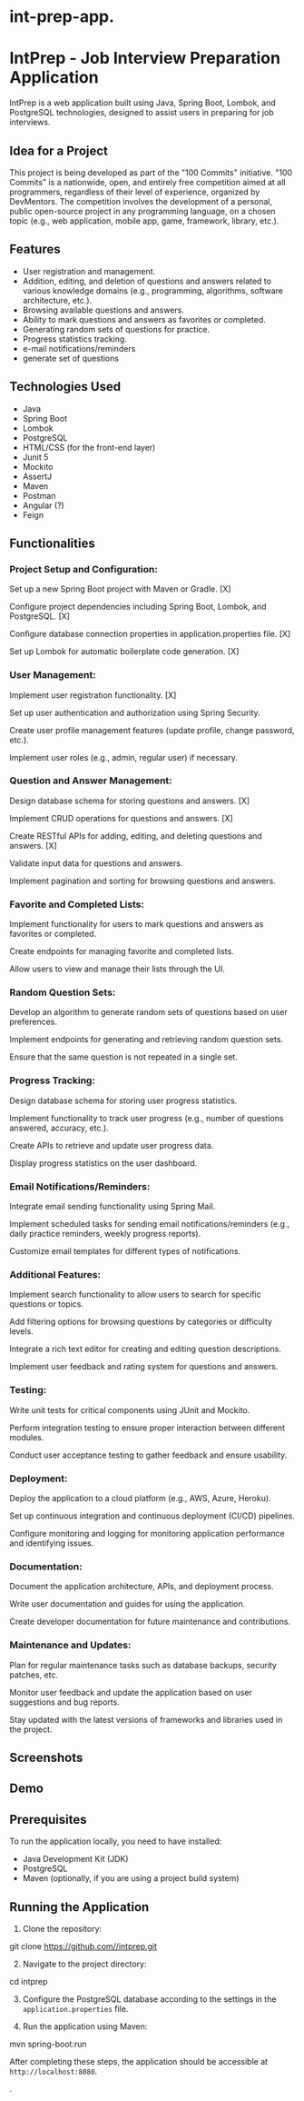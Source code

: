 # int-prep-app.

# IntPrep - Job Interview Preparation Application

IntPrep is a web application built using Java, Spring Boot, Lombok, and PostgreSQL technologies, designed to assist users in preparing for job interviews.


## Idea for a Project

This project is being developed as part of the "100 Commits" initiative. "100 Commits" is a nationwide, open, and entirely free competition aimed at all programmers, regardless of their level of experience, organized by DevMentors. The competition involves the development of a personal, public open-source project in any programming language, on a chosen topic (e.g., web application, mobile app, game, framework, library, etc.).

## Features

- User registration and management.
- Addition, editing, and deletion of questions and answers related to various knowledge domains (e.g., programming, algorithms, software architecture, etc.).
- Browsing available questions and answers.
- Ability to mark questions and answers as favorites or completed.
- Generating random sets of questions for practice.
- Progress statistics tracking.
- e-mail notifications/reminders
- generate set of questions

## Technologies Used

- Java
- Spring Boot
- Lombok
- PostgreSQL
- HTML/CSS (for the front-end layer)
- Junit 5
- Mockito
- AssertJ
- Maven
- Postman
- Angular (?)
- Feign

## Functionalities

### Project Setup and Configuration:

Set up a new Spring Boot project with Maven or Gradle. [X]

Configure project dependencies including Spring Boot, Lombok, and PostgreSQL. [X]

Configure database connection properties in application.properties file. [X]

Set up Lombok for automatic boilerplate code generation. [X]

### User Management:

Implement user registration functionality. [X]

Set up user authentication and authorization using Spring Security.

Create user profile management features (update profile, change password, etc.).

Implement user roles (e.g., admin, regular user) if necessary.

### Question and Answer Management:

Design database schema for storing questions and answers. [X]

Implement CRUD operations for questions and answers. [X]

Create RESTful APIs for adding, editing, and deleting questions and answers. [X]

Validate input data for questions and answers.

Implement pagination and sorting for browsing questions and answers.

### Favorite and Completed Lists:

Implement functionality for users to mark questions and answers as favorites or completed.

Create endpoints for managing favorite and completed lists.

Allow users to view and manage their lists through the UI.

### Random Question Sets:

Develop an algorithm to generate random sets of questions based on user preferences.

Implement endpoints for generating and retrieving random question sets.

Ensure that the same question is not repeated in a single set.

### Progress Tracking:

Design database schema for storing user progress statistics.

Implement functionality to track user progress (e.g., number of questions answered, accuracy, etc.).

Create APIs to retrieve and update user progress data.

Display progress statistics on the user dashboard.

### Email Notifications/Reminders:

Integrate email sending functionality using Spring Mail.

Implement scheduled tasks for sending email notifications/reminders (e.g., daily practice reminders, weekly progress reports).

Customize email templates for different types of notifications.

### Additional Features:

Implement search functionality to allow users to search for specific questions or topics.

Add filtering options for browsing questions by categories or difficulty levels.

Integrate a rich text editor for creating and editing question descriptions.

Implement user feedback and rating system for questions and answers.

### Testing:

Write unit tests for critical components using JUnit and Mockito.

Perform integration testing to ensure proper interaction between different modules.

Conduct user acceptance testing to gather feedback and ensure usability.

### Deployment:

Deploy the application to a cloud platform (e.g., AWS, Azure, Heroku).

Set up continuous integration and continuous deployment (CI/CD) pipelines.

Configure monitoring and logging for monitoring application performance and identifying issues.

### Documentation:

Document the application architecture, APIs, and deployment process.

Write user documentation and guides for using the application.

Create developer documentation for future maintenance and contributions.

### Maintenance and Updates:

Plan for regular maintenance tasks such as database backups, security patches, etc.

Monitor user feedback and update the application based on user suggestions and bug reports.

Stay updated with the latest versions of frameworks and libraries used in the project.

## Screenshots

## Demo

## Prerequisites

To run the application locally, you need to have installed:

- Java Development Kit (JDK)
- PostgreSQL
- Maven (optionally, if you are using a project build system)

## Running the Application

1. Clone the repository:

git clone https://github.com//intprep.git


2. Navigate to the project directory:

cd intprep


3. Configure the PostgreSQL database according to the settings in the `application.properties` file.

4. Run the application using Maven:

mvn spring-boot:run

After completing these steps, the application should be accessible at `http://localhost:8080`.

.
